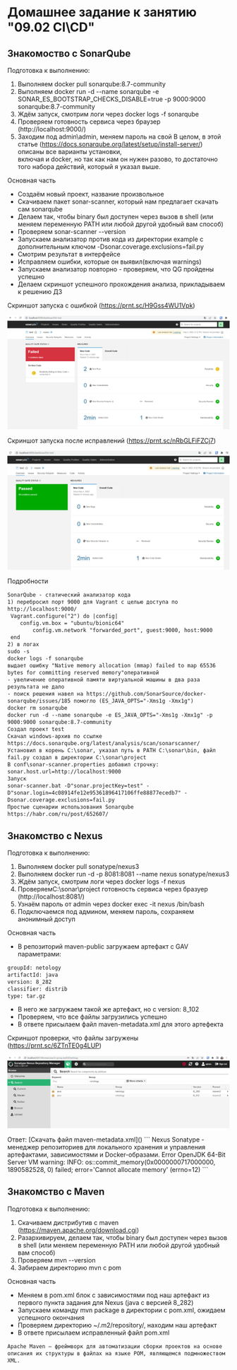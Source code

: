 # Домашнее задание к занятию "09.02 CI\CD"

## Знакомоство с SonarQube

Подготовка к выполнению:  
1. Выполняем docker pull sonarqube:8.7-community
2. Выполняем docker run -d --name sonarqube -e SONAR_ES_BOOTSTRAP_CHECKS_DISABLE=true -p 9000:9000 sonarqube:8.7-community
3. Ждём запуск, смотрим логи через docker logs -f sonarqube
4. Проверяем готовность сервиса через браузер (http://localhost:9000/)
5. Заходим под admin\admin, меняем пароль на свой
В целом, в этой статье (https://docs.sonarqube.org/latest/setup/install-server/) описаны все варианты установки,  
включая и docker, но так как нам он нужен разово, то достаточно того набора действий, который я указал выше.

Основная часть  
- Создаём новый проект, название произвольное
- Скачиваем пакет sonar-scanner, который нам предлагает скачать сам sonarqube
- Делаем так, чтобы binary был доступен через вызов в shell (или меняем переменную PATH или любой другой удобный вам способ)
- Проверяем sonar-scanner --version
- Запускаем анализатор против кода из директории example с дополнительным ключом -Dsonar.coverage.exclusions=fail.py
- Смотрим результат в интерфейсе
- Исправляем ошибки, которые он выявил(включая warnings)
- Запускаем анализатор повторно - проверяем, что QG пройдены успешно
- Делаем скриншот успешного прохождения анализа, прикладываем к решению ДЗ

Скриншот запуска с ошибкой (https://prnt.sc/H9Gss4WU1Vpk)  
<p align="center">
  <img src="./sonar_failed.png">
</p>

Скриншот запуска после исправлений (https://prnt.sc/nRbGLFiFZCj7)  
<p align="center">
  <img src="./sonar_passed.png">
</p>

Подробности
```
SonarQube - статический анализатор кода
1) перебросил порт 9000 для Vagrant c целью доступа по http://localhost:9000/
 Vagrant.configure("2") do |config|
 	config.vm.box = "ubuntu/bionic64"
        config.vm.network "forwarded_port", guest:9000, host:9000
 end
2) в логах
sudo -s
docker logs -f sonarqube
выдает ошибку "Native memory allocation (mmap) failed to map 65536 bytes for committing reserved memory"оперативной 
- увеличение оперативной памяти виртуальной машины в два раза результата не дало
- поиск решения навел на https://github.com/SonarSource/docker-sonarqube/issues/185 помогло (ES_JAVA_OPTS="-Xms1g -Xmx1g")
docker rm sonarqube
docker run -d --name sonarqube -e ES_JAVA_OPTS="-Xms1g -Xmx1g" -p 9000:9000 sonarqube:8.7-community
Создал проект test
Скачал windows-архив по ссылке https://docs.sonarqube.org/latest/analysis/scan/sonarscanner/
Установил в корень C:\sonar, указал путь в PATH C:\sonar\bin, файл fail.py создал в директории C:\sonar\project
В conf\sonar-scanner.properties добавил строчку: sonar.host.url=http://localhost:9000
Запуск
sonar-scanner.bat -D"sonar.projectKey=test" -D"sonar.login=4c08914fe12e95361896417106ffe88877ecedb7" -Dsonar.coverage.exclusions=fail.py
Простые сценарии использования Sonarqube https://habr.com/ru/post/652607/
```

## Знакомство с Nexus
Подготовка к выполнению:
1. Выполняем docker pull sonatype/nexus3
2. Выполняем docker run -d -p 8081:8081 --name nexus sonatype/nexus3
3. Ждём запуск, смотрим логи через docker logs -f nexus
4. ПроверяемC:\sonar\project готовность сервиса через бразуер (http://localhost:8081/)
5. Узнаём пароль от admin через docker exec -it nexus /bin/bash
6. Подключаемся под админом, меняем пароль, сохраняем анонимный доступ

Основная часть  
- В репозиторий maven-public загружаем артефакт с GAV параметрами:
```
groupId: netology
artifactId: java
version: 8_282
classifier: distrib
type: tar.gz
```
- В него же загружаем такой же артефакт, но с version: 8_102
- Проверяем, что все файлы загрузились успешно 
- В ответе присылаем файл maven-metadata.xml для этого артефекта

Скриншот проверки, что файлы загружены (https://prnt.sc/6ZTnTE0g4LUP)  
<p align="center">
  <img src="./nexus_ok.png">
</p>
Ответ: [Скачать файл maven-metadata.xml]()
```
Nexus Sonatype - менеджер репозиториев для локального хранения и управления артефактами, зависимостями и Docker-образами.  
Error
OpenJDK 64-Bit Server VM warning: INFO: os::commit_memory(0x0000000717000000, 1890582528, 0) failed; error='Cannot allocate memory' (errno=12)
```

## Знакомство с Maven
Подготовка к выполнению:  
1. Скачиваем дистрибутив с maven (https://maven.apache.org/download.cgi)
2. Разархивируем, делаем так, чтобы binary был доступен через вызов в shell (или меняем переменную PATH или любой другой удобный вам способ)
3. Проверяем mvn --version
4. Забираем директорию mvn с pom

Основная часть  
- Меняем в pom.xml блок с зависимостями под наш артефакт из первого пункта задания для Nexus (java с версией 8_282)
- Запускаем команду mvn package в директории с pom.xml, ожидаем успешного окончания
- Проверяем директорию ~/.m2/repository/, находим наш артефакт
- В ответе присылаем исправленный файл pom.xml

```
Apache Maven — фреймворк для автоматизации сборки проектов на основе описания их структуры в файлах на языке POM, являющемся подмножеством XML.
```
